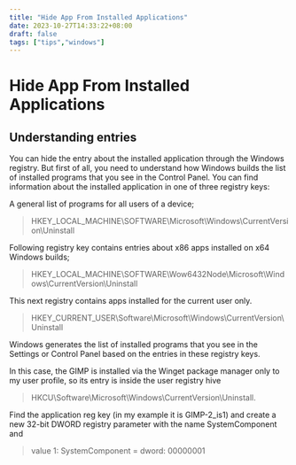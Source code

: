 ```yaml
---
title: "Hide App From Installed Applications"
date: 2023-10-27T14:33:22+08:00
draft: false
tags: ["tips","windows"]
---
```

Hide App From Installed Applications
===

## Understanding entries
You can hide the entry about the installed application through the Windows registry. But first of all, you need to understand how Windows builds the list of installed programs that you see in the Control Panel. You can find information about the installed application in one of three registry keys:

A general list of programs for all users of a device;

> HKEY_LOCAL_MACHINE\SOFTWARE\Microsoft\Windows\CurrentVersion\Uninstall 

Following registry key contains entries about x86 apps installed on x64 Windows builds;

> HKEY_LOCAL_MACHINE\SOFTWARE\Wow6432Node\Microsoft\Windows\CurrentVersion\Uninstall 

This next registry contains apps installed for the current user only.

> HKEY_CURRENT_USER\Software\Microsoft\Windows\CurrentVersion\Uninstall 


Windows generates the list of installed programs that you see in the Settings or Control Panel based on the entries in these registry keys.

In this case, the GIMP is installed via the Winget package manager only to my user profile, so its entry is inside the user registry hive 

> HKCU\Software\Microsoft\Windows\CurrentVersion\Uninstall.

Find the application reg key (in my example it is GIMP-2_is1) and create a new 32-bit DWORD registry parameter with the name SystemComponent and 

> value 1: SystemComponent = dword: 00000001